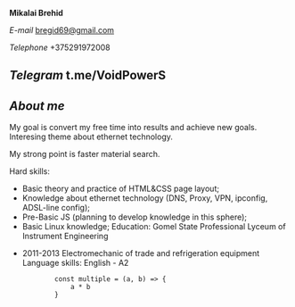 **Mikalai Brehid**

*E-mail* bregid69@gmail.com

*Telephone* +375291972008

*Telegram* t.me/VoidPowerS    
---
***About me***
---
My goal is convert my free time into results and achieve new goals. Interesing theme about ethernet technology.

My strong point is faster material search.

Hard skills:
* Basic theory and practice of HTML&CSS page layout;
* Knowledge about ethernet technology (DNS, Proxy, VPN, ipconfig, ADSL-line config);
* Pre-Basic JS (planning to develop knowledge in this sphere);
* Basic Linux knowledge;
Education:
Gomel State Professional Lyceum of Instrument Engineering
- 2011-2013
Electromechanic of trade and refrigeration equipment
Language skills:
English - A2

    ```//javascript
            const multiple = (a, b) => {
                a * b
            }

    ```